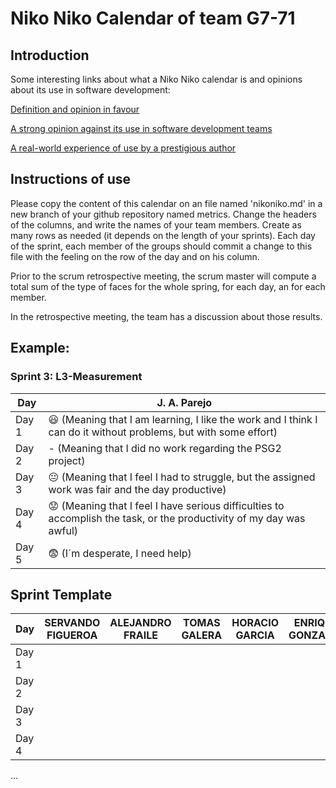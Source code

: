 # Niko Niko Calendar of team G7-71
## Introduction
Some interesting links about what a Niko Niko calendar is and opinions about its use in software development:

[Definition and opinion in favour](https://blog.teammood.com/2018/07/24/evaluating-your-teams-health-with-the-niko-niko-calendar.html?utm_source=google&utm_medium=cpc&utm_campaign=blog-niko-niko&utm_content=niko-niko&utm_term=niko%20niko%20calendar&gclid=Cj0KCQjwsYb0BRCOARIsAHbLPhGYfc7zpSwEDx8KE3VjlsTyy1M1F8O8lxyOPWQTpjf71RjXeD5rgWsaAmEhEALw_wcB)

[A strong opinion against its use in software development teams](https://www.tinypulse.com/blog/sk-niko-niko-calendar-workplace-morale)

[A real-world experience of use by a prestigious author](https://www.javiergarzas.com/2015/05/calendarios-niko-niko.html)
## Instructions of use
Please copy the content of this calendar on an file named 'nikoniko.md' in a new branch of your github repository named metrics.
Change the headers of the columns, and write the names of your team members.
Create as many rows as needed (it depends on the length of your sprints).
Each day of the sprint, each member of the groups should commit a change to this file with the feeling on the row of the day and on his column. 

Prior to the scrum retrospective meeting, the scrum master will compute a total sum of the type of faces for the whole spring, for each day, an for each member.

In the retrospective meeting, the team has a discussion about those results.

## Example:

### Sprint 3: L3-Measurement 

| Day           | J. A. Parejo  |
| ------------- | ------------- |
| Day 1         |    :smiley: (Meaning that I am learning, I like the work and I think I can do it without problems, but with some effort) |
| Day 2         |    - (Meaning that I did no work regarding the PSG2 project)           |
| Day 3         |    :neutral_face:  (Meaning that I feel I had to struggle, but the assigned work was fair and the day productive)          |:fearful:
| Day 4         |    :worried: (Meaning that I feel I have serious difficulties to accomplish the task, or the productivity of my day was awful)           |
| Day 5         |    :fearful:   (I´m desperate, I need help)        |


## Sprint Template

| Day           | SERVANDO FIGUEROA    | ALEJANDRO FRAILE  | TOMAS GALERA     | HORACIO GARCIA     | ENRIQUE GONZALEZ     | VICTOR MONTESEIRIN     |
| ------------- | ------------- | -------------  | -------------  | -------------  | -------------  | -------------  |
| Day 1         |         |                |                |                |                |                |
| Day 2         |               |                |                |                |                |                |
| Day 3         |               |                |                |                |                |                |
| Day 4         |               |               |                |                |                |                |
...

